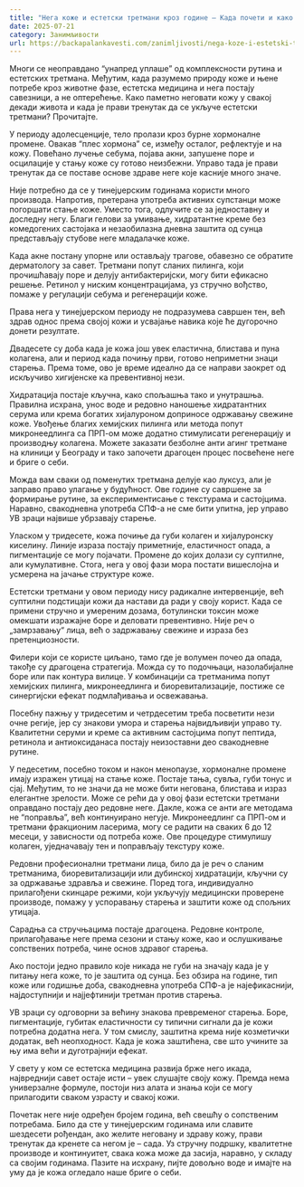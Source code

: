 ```yaml
---
title: "Нега коже и естетски третмани кроз године – Када почети и како прилагодити негу?"
date: 2025-07-21
category: Занимљивости
url: https://backapalankavesti.com/zanimljivosti/nega-koze-i-estetski-tretmani-kroz-godine/
---
```


Многи се неоправдано “унапред уплаше” од комплексности рутина и естетских третмана. Међутим, када разумемо природу коже и њене потребе кроз животне фазе, естетска медицина и нега постају савезници, а не оптерећење. Како паметно неговати кожу у свакој декади живота и када је прави тренутак да се укључе естетски третмани? Прочитајте.

У периоду адолесценције, тело пролази кроз бурне хормоналне промене. Овакав “плес хормона” се, између осталог, рефлектује и на кожу. Повећано лучење себума, појава акни, запушене поре и осцилације у стању коже су готово неизбежни. Управо тада је прави тренутак да се поставе основе здраве неге које касније много значе.

Није потребно да се у тинејџерским годинама користи много производа. Напротив, претерана употреба активних супстанци може погоршати стање коже. Уместо тога, одлучите се за једноставну и доследну негу. Благи гелови за умивање, хидратантне креме без комедогених састојака и незаобилазна дневна заштита од сунца представљају стубове неге младалачке коже.

Када акне постану упорне или остављају трагове, обавезно се обратите дерматологу за савет. Третмани попут сланих пилинга, који прочишћавају поре и делују антибактеријски, могу бити ефикасно решење. Ретинол у ниским концентрацијама, уз стручно вођство, помаже у регулацији себума и регенерацији коже.

Права нега у тинејџерском периоду не подразумева савршен тен, већ здрав однос према својој кожи и усвајање навика које ће дугорочно донети резултате.

Двадесете су доба када је кожа још увек еластична, блистава и пуна колагена, али и период када почињу први, готово неприметни знаци старења. Према томе, ово је време идеално да се направи заокрет од искључиво хигијенске ка превентивној нези.

Хидратација постаје кључна, како спољашња тако и унутрашња. Правилна исхрана, унос воде и редовно наношење хидратантних серума или крема богатих хијалуроном доприносе одржавању свежине коже. Увођење благих хемијских пилинга или метода попут микронеедлинга са ПРП-ом може додатно стимулисати регенерацију и производњу колагена. Можете заказати безболне анти агинг третмане на клиници у Београду и тако започети драгоцен процес посвећене неге и бриге о себи.

Можда вам сваки од поменутих третмана делује као луксуз, али је заправо право улагање у будућност. Ове године су савршене за формирање рутине, за експериментисање с текстурама и састојцима. Наравно, свакодневна употреба СПФ-а не сме бити упитна, јер управо УВ зраци највише убрзавају старење.

Уласком у тридесете, кожа почиње да губи колаген и хијалуронску киселину. Линије израза постају приметније, еластичност опада, а пигментације се могу појачати. Промене до којих долази су суптилне, али кумулативне. Стога, нега у овој фази мора постати вишеслојна и усмерена на јачање структуре коже.

Естетски третмани у овом периоду нису радикалне интервенције, већ суптилни подстицаји кожи да настави да ради у своју корист. Када се примени стручно и умереним дозама, ботулински токсин може омекшати изражајне боре и деловати превентивно. Није реч о „замрзавању“ лица, већ о задржавању свежине и израза без претенциозности.

Филери који се користе циљано, тамо где је волумен почео да опада, такође су драгоцена стратегија. Можда су то подочњаци, назолабијалне боре или пак контура вилице. У комбинацији са третманима попут хемијских пилинга, микронеедлинга и биоревитализације, постиже се синергијски ефекат подмлађивања и освежавања.

Посебну пажњу у тридесетим и четрдесетим треба посветити нези очне регије, јер су знакови умора и старења највидљивији управо ту. Квалитетни серуми и креме са активним састојцима попут пептида, ретинола и антиоксиданаса постају неизоставни део свакодневне рутине.

У педесетим, посебно током и након менопаузе, хормоналне промене имају изражен утицај на стање коже. Постаје тања, сувља, губи тонус и сјај. Међутим, то не значи да не може бити негована, блистава и израз елегантне зрелости. Може се рећи да у овој фази естетски третмани оправдано постају део редовне неге. Дакле, кожа се анти аге методама не “поправља”, већ континуирано негује. Микронеедлинг са ПРП-ом и третмани фракционим ласерима, могу се радити на сваких 6 до 12 месеци, у зависности од потреба коже. Ове процедуре стимулишу колаген, уједначавају тен и поправљају текстуру коже.

Редовни професионални третмани лица, било да је реч о сланим третманима, биоревитализацији или дубинској хидратацији, кључни су за одржавање здравља и свежине. Поред тога, индивидуално прилагођени скинцаре режими, који укључују медицински проверене производе, помажу у успоравању старења и заштити коже од спољних утицаја.

Сарадња са стручњацима постаје драгоцена. Редовне контроле, прилагођавање неге према сезони и стању коже, као и ослушкивање сопствених потреба, чине основ здравог старења.

Ако постоји једно правило које никада не губи на значају када је у питању нега коже, то је заштита од сунца. Без обзира на године, тип коже или годишње доба, свакодневна употреба СПФ-а је најефикаснији, најдоступнији и најјефтинији третман против старења.

УВ зраци су одговорни за већину знакова превременог старења. Боре, пигментације, губитак еластичности су типични сигнали да је кожи потребна додатна нега. У том смислу, заштитна крема није козметички додатак, већ неопходност. Када је кожа заштићена, све што учините за њу има већи и дуготрајнији ефекат.

У свету у ком се естетска медицина развија брже него икада, највреднији савет остаје исти – увек слушајте своју кожу. Премда нема универзалне формуле, постоји низ алата и знања који се могу прилагодити сваком узрасту и свакој кожи.

Почетак неге није одређен бројем година, већ свешћу о сопственим потребама. Било да сте у тинејџерским годинама или славите шездесети рођендан, ако желите неговану и здраву кожу, прави тренутак да кренете са негом је – сада. Уз стручну подршку, квалитетне производе и континуитет, свака кожа може да засија, наравно, у складу са својим годинама. Пазите на исхрану, пијте довољно воде и имајте на уму да је кожа огледало наше бриге о себи.
